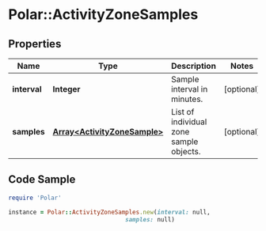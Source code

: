 # Polar::ActivityZoneSamples

## Properties

Name | Type | Description | Notes
------------ | ------------- | ------------- | -------------
**interval** | **Integer** | Sample interval in minutes. | [optional] 
**samples** | [**Array&lt;ActivityZoneSample&gt;**](ActivityZoneSample.md) | List of individual zone sample objects. | [optional] 

## Code Sample

```ruby
require 'Polar'

instance = Polar::ActivityZoneSamples.new(interval: null,
                                 samples: null)
```



